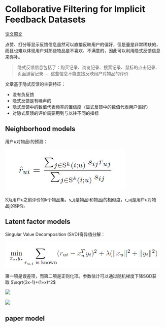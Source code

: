# Collaborative Filtering for Implicit Feedback Datasets

[论文原文](https://github.com/chenboability/RecommenderSystem-Paper/blob/master/Collaborative%20Filtering/paper/%5B2003%5D%20Item-to-Item%20Collaborative%20Filtering.pdf)

点赞、打分等显示反馈信息虽然可以直接反映用户的偏好，但是量是非常稀缺的，而且也难以体现用户对那些物品是不喜欢、不满意的，因此可以利用隐式反馈信息来弥补。

> 隐式反馈信息包括了：购买记录、浏览记录、搜索记录、鼠标的点击记录、页面逗留记录……这些信息不能直接反映用户对物品的评价

文章基于隐式反馈的主要特征：

- 没有负反馈
- 隐式反馈是有噪声的
- 隐式反馈中的数值代表频率的置信度（显式反馈中的数值代表用户偏好）
- 对隐式反馈的评价需要用到与以往不同的指标

## Neighborhood models

用户u对物品i的预测：

![](res/10.jpg)

S为用户u之前评价的k个物品集，s\_ij是物品i和物品j的相似度，r\_uj是用户u对物品j的评价。

## Latent factor models

Singular Value Decomposition (SVD)奇异值分解：

![](res/11.jpg)

第一项是误差项，而第二项是正则化项。参数估计可以通过随机梯度下降SGD获取 $\sqrt{3x-1}+(1+x)^2$ 

<img src="http://latex.codecogs.com/gif.latex?\frac{\partial J}{\partial \theta_k^{(j)}}=\sum_{i:r(i,j)=1}{\big((\theta^{(j)})^Tx^{(i)}-y^{(i,j)}\big)x_k^{(i)}}+\lambda \theta_k^{(j)}" />

![](http://latex.codecogs.com/gif.latex?\\frac{1}{1+sin(x)})

## paper model



